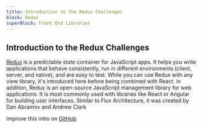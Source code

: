```yaml
---
title: Introduction to the Redux Challenges
block: Redux
superBlock: Front End Libraries
---
```

## Introduction to the Redux Challenges

[Redux](https://redux.js.org/) is a predictable state container for JavaScript apps. It helps you write applications that behave consistently, run in different environments (client, server, and native), and are easy to test. While you can use Redux with any view library, it's introduced here before being combined with React.
In addition, Redux is an open-source JavaScript management library for web applications. It is most commonly used with libraries like React or Angular for building user interfaces. Similar to Flux Architecture, it was created by Dan Abramov and Andrew Clark

Improve this intro on [GitHub](https://github.com/freeCodeCamp/learn/tree/master/src/introductions/front-end-libraries/redux).
